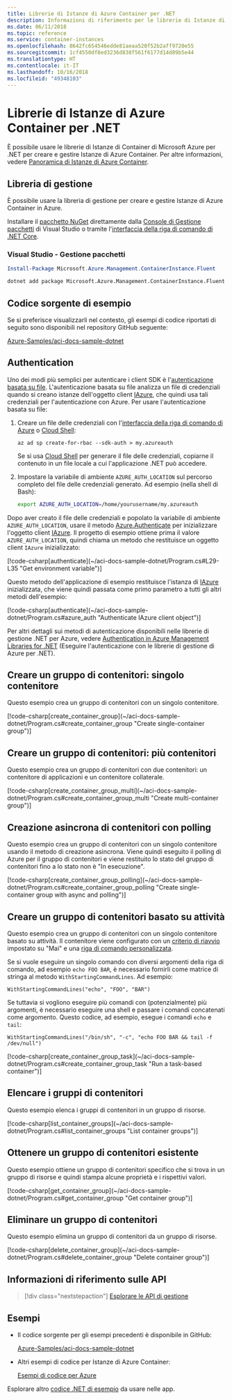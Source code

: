 ```yaml
---
title: Librerie di Istanze di Azure Container per .NET
description: Informazioni di riferimento per le librerie di Istanze di Azure Container per .NET
ms.date: 06/11/2018
ms.topic: reference
ms.service: container-instances
ms.openlocfilehash: 8642fc654546edde81aeaa520f52b2aff9720e55
ms.sourcegitcommit: 1cf4550df8ed3236d838f561f6177d14d89b5e44
ms.translationtype: HT
ms.contentlocale: it-IT
ms.lasthandoff: 10/16/2018
ms.locfileid: "49348103"
---
```

# <a name="azure-container-instances-libraries-for-net"></a>Librerie di Istanze di Azure Container per .NET

È possibile usare le librerie di Istanze di Container di Microsoft Azure per .NET per creare e gestire Istanze di Azure Container. Per altre informazioni, vedere [Panoramica di Istanze di Azure Container](/azure/container-instances/container-instances-overview).

## <a name="management-library"></a>Libreria di gestione

È possibile usare la libreria di gestione per creare e gestire Istanze di Azure Container in Azure.

Installare il [pacchetto NuGet](https://www.nuget.org/packages/Microsoft.Azure.Management.ContainerInstance.Fluent) direttamente dalla [Console di Gestione pacchetti][PackageManager] di Visual Studio o tramite l'[interfaccia della riga di comando di .NET Core][DotNetCLI].

### <a name="visual-studio-package-manager"></a>Visual Studio - Gestione pacchetti

```powershell
Install-Package Microsoft.Azure.Management.ContainerInstance.Fluent
```

```bash
dotnet add package Microsoft.Azure.Management.ContainerInstance.Fluent
```

## <a name="example-source"></a>Codice sorgente di esempio

Se si preferisce visualizzarli nel contesto, gli esempi di codice riportati di seguito sono disponibili nel repository GitHub seguente:

[Azure-Samples/aci-docs-sample-dotnet](https://github.com/Azure-Samples/aci-docs-sample-dotnet)

## <a name="authentication"></a>Authentication

Uno dei modi più semplici per autenticare i client SDK è l'[autenticazione basata su file][sdk-auth]. L'autenticazione basata su file analizza un file di credenziali quando si creano istanze dell'oggetto client [IAzure][iazure], che quindi usa tali credenziali per l'autenticazione con Azure. Per usare l'autenticazione basata su file:

1. Creare un file delle credenziali con l'[interfaccia della riga di comando di Azure](/cli/azure) o [Cloud Shell](https://shell.azure.com/):

   `az ad sp create-for-rbac --sdk-auth > my.azureauth`

   Se si usa [Cloud Shell](https://shell.azure.com/) per generare il file delle credenziali, copiarne il contenuto in un file locale a cui l'applicazione .NET può accedere.

2. Impostare la variabile di ambiente `AZURE_AUTH_LOCATION` sul percorso completo del file delle credenziali generato. Ad esempio (nella shell di Bash):

   ```bash
   export AZURE_AUTH_LOCATION=/home/yourusername/my.azureauth
   ```

Dopo aver creato il file delle credenziali e popolato la variabile di ambiente `AZURE_AUTH_LOCATION`, usare il metodo [Azure.Authenticate][iazure-authenticate] per inizializzare l'oggetto client [IAzure][iazure]. Il progetto di esempio ottiene prima il valore `AZURE_AUTH_LOCATION`, quindi chiama un metodo che restituisce un oggetto client `IAzure` inizializzato:

<!-- SOURCE REPO: https://github.com/Azure-Samples/aci-docs-sample-dotnet --> [!code-csharp[authenticate](~/aci-docs-sample-dotnet/Program.cs#L29-L35 "Get environment variable")]

Questo metodo dell'applicazione di esempio restituisce l'istanza di [IAzure][iazure] inizializzata, che viene quindi passata come primo parametro a tutti gli altri metodi dell'esempio:

<!-- SOURCE REPO: https://github.com/Azure-Samples/aci-docs-sample-dotnet --> [!code-csharp[authenticate](~/aci-docs-sample-dotnet/Program.cs#azure_auth "Authenticate IAzure client object")]

Per altri dettagli sui metodi di autenticazione disponibili nelle librerie di gestione .NET per Azure, vedere [Authentication in Azure Management Libraries for .NET][sdk-auth] (Eseguire l'autenticazione con le librerie di gestione di Azure per .NET).

## <a name="create-container-group---single-container"></a>Creare un gruppo di contenitori: singolo contenitore

Questo esempio crea un gruppo di contenitori con un singolo contenitore.

<!-- SOURCE REPO: https://github.com/Azure-Samples/aci-docs-sample-dotnet --> [!code-csharp[create_container_group](~/aci-docs-sample-dotnet/Program.cs#create_container_group "Create single-container group")]

## <a name="create-container-group---multiple-containers"></a>Creare un gruppo di contenitori: più contenitori

Questo esempio crea un gruppo di contenitori con due contenitori: un contenitore di applicazioni e un contenitore collaterale.

<!-- SOURCE REPO: https://github.com/Azure-Samples/aci-docs-sample-dotnet --> [!code-csharp[create_container_group_multi](~/aci-docs-sample-dotnet/Program.cs#create_container_group_multi "Create multi-container group")]

## <a name="asynchronous-container-create-with-polling"></a>Creazione asincrona di contenitori con polling

Questo esempio crea un gruppo di contenitori con un singolo contenitore usando il metodo di creazione asincrona. Viene quindi eseguito il polling di Azure per il gruppo di contenitori e viene restituito lo stato del gruppo di contenitori fino a lo stato non è "In esecuzione".

<!-- SOURCE REPO: https://github.com/Azure-Samples/aci-docs-sample-dotnet --> [!code-csharp[create_container_group_polling](~/aci-docs-sample-dotnet/Program.cs#create_container_group_polling "Create single-container group with async and polling")]

## <a name="create-task-based-container-group"></a>Creare un gruppo di contenitori basato su attività

Questo esempio crea un gruppo di contenitori con un singolo contenitore basato su attività. Il contenitore viene configurato con un [criterio di riavvio](/azure/container-instances/container-instances-restart-policy) impostato su "Mai" e una [riga di comando personalizzata](/azure/container-instances/container-instances-restart-policy#command-line-override).

Se si vuole eseguire un singolo comando con diversi argomenti della riga di comando, ad esempio `echo FOO BAR`, è necessario fornirli come matrice di stringa al metodo `WithStartingCommandLines`. Ad esempio: 

`WithStartingCommandLines("echo", "FOO", "BAR")`

Se tuttavia si vogliono eseguire più comandi con (potenzialmente) più argomenti, è necessario eseguire una shell e passare i comandi concatenati come argomento. Questo codice, ad esempio, esegue i comandi `echo` e `tail`:

`WithStartingCommandLines("/bin/sh", "-c", "echo FOO BAR && tail -f /dev/null")`

<!-- SOURCE REPO: https://github.com/Azure-Samples/aci-docs-sample-dotnet --> [!code-csharp[create_container_group_task](~/aci-docs-sample-dotnet/Program.cs#create_container_group_task "Run a task-based container")]

## <a name="list-container-groups"></a>Elencare i gruppi di contenitori

Questo esempio elenca i gruppi di contenitori in un gruppo di risorse.

<!-- SOURCE REPO: https://github.com/Azure-Samples/aci-docs-sample-dotnet --> [!code-csharp[list_container_groups](~/aci-docs-sample-dotnet/Program.cs#list_container_groups "List container groups")]

## <a name="get-an-existing-container-group"></a>Ottenere un gruppo di contenitori esistente

Questo esempio ottiene un gruppo di contenitori specifico che si trova in un gruppo di risorse e quindi stampa alcune proprietà e i rispettivi valori.

<!-- SOURCE REPO: https://github.com/Azure-Samples/aci-docs-sample-dotnet --> [!code-csharp[get_container_group](~/aci-docs-sample-dotnet/Program.cs#get_container_group "Get container group")]

## <a name="delete-a-container-group"></a>Eliminare un gruppo di contenitori

Questo esempio elimina un gruppo di contenitori da un gruppo di risorse.

<!-- SOURCE REPO: https://github.com/Azure-Samples/aci-docs-sample-dotnet --> [!code-csharp[delete_container_group](~/aci-docs-sample-dotnet/Program.cs#delete_container_group "Delete container group")]

## <a name="api-reference"></a>Informazioni di riferimento sulle API

> [!div class="nextstepaction"]
> [Esplorare le API di gestione](/dotnet/api/overview/azure/containerinstances/management)

## <a name="samples"></a>Esempi

* Il codice sorgente per gli esempi precedenti è disponibile in GitHub:

  [Azure-Samples/aci-docs-sample-dotnet][aci-docs-sample-dotnet]

* Altri esempi di codice per Istanze di Azure Container:

  [Esempi di codice per Azure][samples]

Esplorare altro [codice .NET di esempio](https://azure.microsoft.com/resources/samples/?platform=dotnet) da usare nelle app.

<!-- LINKS - External -->
[aci-docs-sample-dotnet]: https://github.com/Azure-Samples/aci-docs-sample-dotnet
[samples]: https://azure.microsoft.com/resources/samples/?sort=0&term=ACI
[sdk-auth]: https://github.com/Azure/azure-libraries-for-net/blob/master/AUTH.md

<!-- LINKS - Internal -->
[DotNetCLI]: /dotnet/core/tools/dotnet-add-package
[PackageManager]: /nuget/tools/package-manager-console
[iazure]: /dotnet/api/microsoft.azure.management.fluent.azure
[iazure-authenticate]: /dotnet/api/microsoft.azure.management.fluent.azure.authenticate
